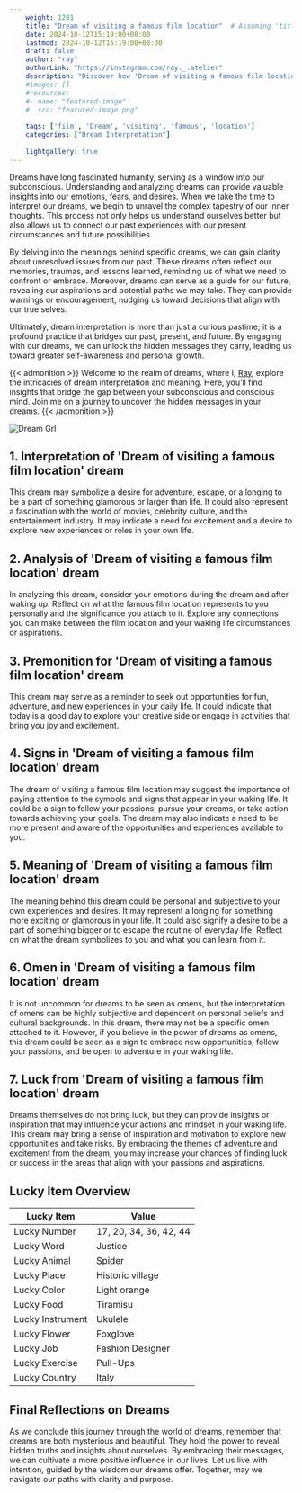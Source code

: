 ```yaml
---
    weight: 1281
    title: "Dream of visiting a famous film location"  # Assuming 'title' column exists
    date: 2024-10-12T15:19:00+08:00
    lastmod: 2024-10-12T15:19:00+08:00
    draft: false
    author: "ray"
    authorLink: "https://instagram.com/ray._.atelier"
    description: "Discover how 'Dream of visiting a famous film location' can interpret your future and uncover its significant meanings in your life."
    #images: []
    #resources:
    #- name: "featured-image"
    #  src: "featured-image.png"
    
    tags: ['film', 'Dream', 'visiting', 'famous', 'location']
    categories: ["Dream Interpretation"]
    
    lightgallery: true
---
```

    
Dreams have long fascinated humanity, serving as a window into our subconscious. Understanding and analyzing dreams can provide valuable insights into our emotions, fears, and desires. When we take the time to interpret our dreams, we begin to unravel the complex tapestry of our inner thoughts. This process not only helps us understand ourselves better but also allows us to connect our past experiences with our present circumstances and future possibilities.

By delving into the meanings behind specific dreams, we can gain clarity about unresolved issues from our past. These dreams often reflect our memories, traumas, and lessons learned, reminding us of what we need to confront or embrace. Moreover, dreams can serve as a guide for our future, revealing our aspirations and potential paths we may take. They can provide warnings or encouragement, nudging us toward decisions that align with our true selves.

Ultimately, dream interpretation is more than just a curious pastime; it is a profound practice that bridges our past, present, and future. By engaging with our dreams, we can unlock the hidden messages they carry, leading us toward greater self-awareness and personal growth.

{{< admonition >}}
Welcome to the realm of dreams, where I, [Ray](https://instagram.com/ray._.atelier), explore the intricacies of dream interpretation and meaning. Here, you’ll find insights that bridge the gap between your subconscious and conscious mind. Join me on a journey to uncover the hidden messages in your dreams.
{{< /admonition >}}

![Dream Grl](https://cdn.pixabay.com/photo/2017/11/02/03/35/gothic-2910057_1280.jpg "Dream Grl")

## 1. Interpretation of 'Dream of visiting a famous film location' dream
 This dream may symbolize a desire for adventure, escape, or a longing to be a part of something glamorous or larger than life. It could also represent a fascination with the world of movies, celebrity culture, and the entertainment industry. It may indicate a need for excitement and a desire to explore new experiences or roles in your own life. 

## 2. Analysis of 'Dream of visiting a famous film location' dream
 In analyzing this dream, consider your emotions during the dream and after waking up. Reflect on what the famous film location represents to you personally and the significance you attach to it. Explore any connections you can make between the film location and your waking life circumstances or aspirations.

## 3. Premonition for 'Dream of visiting a famous film location' dream
 This dream may serve as a reminder to seek out opportunities for fun, adventure, and new experiences in your daily life. It could indicate that today is a good day to explore your creative side or engage in activities that bring you joy and excitement.

## 4. Signs in 'Dream of visiting a famous film location' dream
 The dream of visiting a famous film location may suggest the importance of paying attention to the symbols and signs that appear in your waking life. It could be a sign to follow your passions, pursue your dreams, or take action towards achieving your goals. The dream may also indicate a need to be more present and aware of the opportunities and experiences available to you.

## 5. Meaning of 'Dream of visiting a famous film location' dream
 The meaning behind this dream could be personal and subjective to your own experiences and desires. It may represent a longing for something more exciting or glamorous in your life. It could also signify a desire to be a part of something bigger or to escape the routine of everyday life. Reflect on what the dream symbolizes to you and what you can learn from it.

## 6. Omen in 'Dream of visiting a famous film location' dream
 It is not uncommon for dreams to be seen as omens, but the interpretation of omens can be highly subjective and dependent on personal beliefs and cultural backgrounds. In this dream, there may not be a specific omen attached to it. However, if you believe in the power of dreams as omens, this dream could be seen as a sign to embrace new opportunities, follow your passions, and be open to adventure in your waking life.

## 7. Luck from 'Dream of visiting a famous film location' dream
 Dreams themselves do not bring luck, but they can provide insights or inspiration that may influence your actions and mindset in your waking life. This dream may bring a sense of inspiration and motivation to explore new opportunities and take risks. By embracing the themes of adventure and excitement from the dream, you may increase your chances of finding luck or success in the areas that align with your passions and aspirations.

## Lucky Item Overview
| Lucky Item          | Value              |
|---------------|--------------------|
| Lucky Number        | 17, 20, 34, 36, 42, 44  |
| Lucky Word          | Justice |
| Lucky Animal        | Spider |
| Lucky Place         | Historic village     |
| Lucky Color         | Light orange     |
| Lucky Food          | Tiramisu      |
| Lucky Instrument    | Ukulele |
| Lucky Flower        | Foxglove    |
| Lucky Job           | Fashion Designer       |
| Lucky Exercise      | Pull-Ups  |
| Lucky Country       | Italy    |


##  Final Reflections on Dreams

As we conclude this journey through the world of dreams, remember that dreams are both mysterious and beautiful. They hold the power to reveal hidden truths and insights about ourselves. By embracing their messages, we can cultivate a more positive influence in our lives. Let us live with intention, guided by the wisdom our dreams offer. Together, may we navigate our paths with clarity and purpose.
